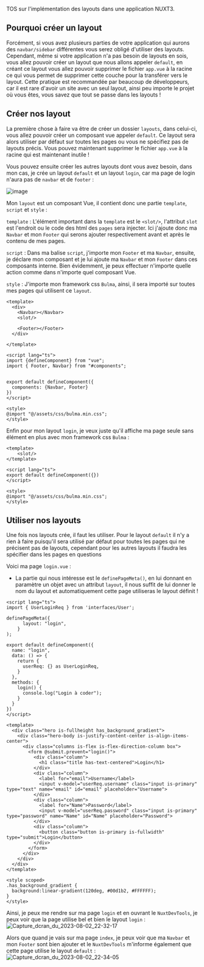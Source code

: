 TOS sur l'implémentation des layouts dans une application NUXT3.

## Pourquoi créer un layout

Forcément, si vous avez plusieurs parties de votre application qui aurons des `navbar/sidebar` différentes vous serez obligé d'utiliser des layouts. Cependant, même si votre application n'a pas besoin de layouts en sois, vous allez pouvoir créer un layout que nous allons appeler `default`, en créant ce layout vous allez pouvoir supprimer le fichier `app.vue` à la racine ce qui vous permet de supprimer cette couche pour la transférer vers le layout. Cette pratique est recommandée par beaucoup de développeurs, car il est rare d'avoir un site avec un seul layout, ainsi peu importe le projet où vous êtes, vous savez que tout se passe dans les layouts !

## Créer nos layout
La première chose à faire va être de créer un dossier `layouts`, dans celui-ci, vous allez pouvoir créer un composant vue appeler `default`. Ce layout sera alors utiliser par défaut sur toutes les pages ou vous ne spécifiez pas de layouts précis. Vous pouvez maintenant supprimer le fichier `app.vue` à la racine qui est maintenant inutile !

Vous pouvez ensuite créer les autres layouts dont vous avez besoin, dans mon cas, je crée un layout `default` et un layout `login`, car ma page de login n'aura pas de `navbar` et de `footer` :

![image](https://github.com/SteeveGllt/tos_nuxt_layouts/assets/71708517/245070e0-9cd4-4779-8b35-027db068f6a2)

Mon `layout` est un composant Vue, il contient donc une partie `template`, `script` et `style` :

`template` : L'élément important dans la `template` est le `<slot/>`, l'attribut `slot` est l'endroit ou le code des html des `pages` sera injecter. Ici j'ajoute donc ma `Navbar` et mon `Footer` qui serons ajouter respectivement avant et après le contenu de mes pages.

`script` : Dans ma balise `script`, j'importe mon `Footer` et ma `Navbar`, ensuite, je déclare mon composant et je lui ajoute ma `Navbar` et mon `Footer` dans ces composants interne. Bien évidemment, je peux effectuer n'importe quelle action comme dans n'importe quel composant Vue.

`style` : J'importe mon framework css `Bulma`, ainsi, il sera importé sur toutes mes pages qui utilisent ce `layout`.

```
<template>
  <div>
    <Navbar></Navbar>
    <slot/>

    <Footer></Footer>
  </div>

</template>

<script lang="ts">
import {defineComponent} from "vue";
import { Footer, Navbar} from "#components";


export default defineComponent({
  components: {Navbar, Footer}
})
</script>

<style>
@import "@/assets/css/bulma.min.css";
</style>
```

Enfin pour mon layout `login`, je veux juste qu'il affiche ma page seule sans élément en plus avec mon framework css `Bulma` :

```
<template>
    <slot/>
</template>

<script lang="ts">
export default defineComponent({})
</script>

<style>
@import "@/assets/css/bulma.min.css";
</style>
```

## Utiliser nos layouts
Une fois nos layouts crée, il faut les utiliser. Pour le layout `default` il n'y a rien à faire puisqu'il sera utilisé par défaut pour toutes les pages qui ne précisent pas de layouts, cependant pour les autres layouts il faudra les spécifier dans les pages en questions

Voici ma page `login.vue` :
- La partie qui nous intéresse est le `definePageMeta()`, en lui donnant en paramètre un objet avec un attribut `layout`, il nous suffit de lui donner le nom du layout et automatiquement cette page utiliseras le layout définit !
```
<script lang="ts">
import { UserLoginReq } from 'interfaces/User';

definePageMeta({
      layout: "login",
    }
);

export default defineComponent({
  name: "login",
  data: () => {
    return {
      userReq: {} as UserLoginReq,
    }
  },
  methods: {
    login() {
      console.log("Login à coder");
    }
  }
})
</script>

<template>
  <div class="hero is-fullheight has_background_gradient">
    <div class="hero-body is-justify-content-center is-align-items-center">
      <div class="columns is-flex is-flex-direction-column box">
        <form @submit.prevent="login()">
          <div class="column">
            <h1 class="title has-text-centered">Login</h1>
          </div>
          <div class="column">
            <label for="email">Username</label>
            <input v-model="userReq.username" class="input is-primary" type="text" name="email" id="email" placeholder="Username">
          </div>
          <div class="column">
            <label for="Name">Password</label>
            <input v-model="userReq.password" class="input is-primary" type="password" name="Name" id="Name" placeholder="Password">
          </div>
          <div class="column">
            <button class="button is-primary is-fullwidth" type="submit">Login</button>
          </div>
        </form>
      </div>
    </div>
  </div>
</template>

<style scoped>
.has_background_gradient {
  background:linear-gradient(120deg, #00d1b2, #FFFFFF);
}
</style>

```
Ainsi, je peux me rendre sur ma page `login` et en ouvrant le `NuxtDevTools`, je peux voir que la page utilise bel et bien le layout `login` :
![Capture_dcran_du_2023-08-02_22-32-17](https://github.com/SteeveGllt/tos_nuxt_layouts/assets/71708517/1ffc5def-0904-4689-be72-87ab2dddc1df)


Alors que quand je vais sur ma page `index`, je peux voir que ma `Navbar` et mon `Footer` sont bien ajouter et le `NuxtDevTools` m'informe également que cette page utilise le layout `default` :
![Capture_dcran_du_2023-08-02_22-34-05](https://github.com/SteeveGllt/tos_nuxt_layouts/assets/71708517/f6958ebb-cdcf-4206-8a35-801649d8141b)
